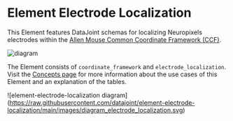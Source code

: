 # Element Electrode Localization

This Element features DataJoint schemas for localizing Neuropixels electrodes within
the [Allen Mouse Common Coordinate Framework (CCF)](http://atlas.brain-map.org/).

![diagram](https://raw.githubusercontent.com/datajoint/element-electrode-localization/main/images/diagram_flowchart.svg)

The Element consists of `coordinate_framework` and `electrode_localization`. Visit the
[Concepts page](./concepts.md) for more information about the use cases of this Element
and an explanation of the tables. 

![element-electrode-localization diagram]
 (https://raw.githubusercontent.com/datajoint/element-electrode-localization/main/images/diagram_electrode_localization.svg)
